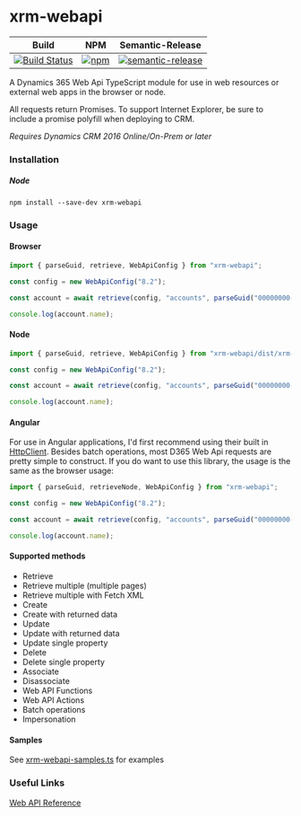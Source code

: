 # xrm-webapi
|Build|NPM|Semantic-Release|
|-----|---|----------------|
|[![Build Status](https://derekfinlinson.visualstudio.com/GitHub/_apis/build/status/derekfinlinson.xrm-webapi)](https://derekfinlinson.visualstudio.com/GitHub/_build/latest?definitionId=2)|[![npm](https://img.shields.io/npm/v/xrm-webapi.svg?style=flat-square)](https://www.npmjs.com/package/xrm-webapi)|[![semantic-release](https://img.shields.io/badge/%20%20%F0%9F%93%A6%F0%9F%9A%80-semantic--release-e10079.svg?style=flat-square)](https://github.com/semantic-release/semantic-release)|

A Dynamics 365 Web Api TypeScript module for use in web resources or external web apps in the browser or node.

All requests return Promises. To support Internet Explorer, be sure to include a promise polyfill when deploying to CRM.

*Requires Dynamics CRM 2016 Online/On-Prem or later*

### Installation

##### Node

```
npm install --save-dev xrm-webapi
```
### Usage

#### Browser
```typescript
import { parseGuid, retrieve, WebApiConfig } from "xrm-webapi";

const config = new WebApiConfig("8.2");

const account = await retrieve(config, "accounts", parseGuid("00000000-0000-0000-0000-000000000000"), "$select=name");

console.log(account.name);
```

#### Node
```typescript
import { parseGuid, retrieve, WebApiConfig } from "xrm-webapi/dist/xrm-webapi-node";

const config = new WebApiConfig("8.2");

const account = await retrieve(config, "accounts", parseGuid("00000000-0000-0000-0000-000000000000"), "$select=name");

console.log(account.name);
```

#### Angular

For use in Angular applications, I'd first recommend using their built in [HttpClient](https://angular.io/guide/http). Besides batch operations, most D365 Web Api requests are
pretty simple to construct. If you do want to use this library, the usage is the same as the browser usage:

```typescript
import { parseGuid, retrieveNode, WebApiConfig } from "xrm-webapi";

const config = new WebApiConfig("8.2");

const account = await retrieve(config, "accounts", parseGuid("00000000-0000-0000-0000-000000000000"), "$select=name");

console.log(account.name);
```

#### Supported methods
* Retrieve
* Retrieve multiple (multiple pages)
* Retrieve multiple with Fetch XML
* Create
* Create with returned data
* Update
* Update with returned data
* Update single property
* Delete
* Delete single property
* Associate
* Disassociate
* Web API Functions
* Web API Actions
* Batch operations
* Impersonation

#### Samples
See [xrm-webapi-samples.ts](samples/xrm-webapi-samples.ts) for examples

### Useful Links

[Web API Reference](https://docs.microsoft.com/en-us/dynamics365/customer-engagement/developer/webapi/perform-operations-web-api)
